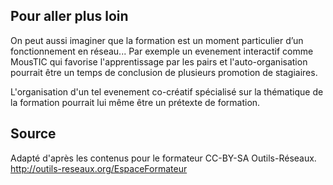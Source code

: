 <!--

---
title: Pour aller plus loin
description: Quelques idées pour aller plus loin qu'un simple temps de formation.
image_url: 
licence: CC-BY-SA
---

-->

## Pour aller plus loin

On peut aussi imaginer que la formation est un moment particulier d’un fonctionnement en réseau... Par exemple un evenement interactif comme MousTIC qui favorise l'apprentissage par les pairs et l'auto-organisation pourrait être un temps de conclusion de plusieurs promotion de stagiaires. 

L'organisation d'un tel evenement co-créatif spécialisé sur la thématique de la formation pourrait lui même être un prétexte de formation.

## Source

Adapté d'après les contenus pour le formateur CC-BY-SA Outils-Réseaux. http://outils-reseaux.org/EspaceFormateur
